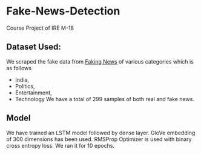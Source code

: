 # Fake-News-Detection

Course Project of IRE M-18

## Dataset Used:

We scraped the fake data from [Faking News](fakingnews.com) of various categories which is as follows
  - India,
  - Politics,
  - Entertainment,
  - Technology
We have a total of 299 samples of both real and fake news.

## Model

We have trained an LSTM model followed by dense layer. GloVe embedding of 300 dimensions has been used. RMSProp Optimizer is used with binary cross entropy loss. We ran it for 10 epochs.

